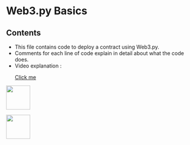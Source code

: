 # Web3.py Basics

## Contents

- This file contains code to deploy a contract using Web3.py.
- Comments for each line of code explain in detail about what the code does.
- Video explanation : <a href="https://www.youtube.com/watch?v=M576WGiDBdQ&t=12408s"> <p>Click me</p></a>

<p><a href="https://twitter.com/naveenchand0606"><img src="https://cdn.cdnlogo.com/logos/t/96/twitter-icon.svg" style=height="65" width="65"></a></p>
<p><a href="https://cdnlogo.com/logo/discord_39232.html"><img src="https://cdn.cdnlogo.com/logos/d/64/discord.png" style=height="65" width="65"></a></p>
